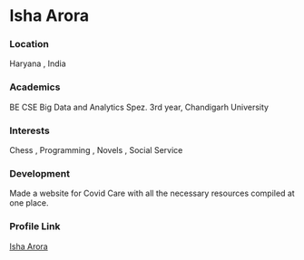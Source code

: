 # Isha Arora

### Location

Haryana , India

### Academics

BE CSE Big Data and Analytics Spez. 3rd year, Chandigarh University

### Interests

Chess , Programming , Novels , Social Service 

### Development

Made a website for Covid Care with all the necessary resources compiled at one place. 

### Profile Link

[Isha Arora](https://github.com/Ishaarora1234)
